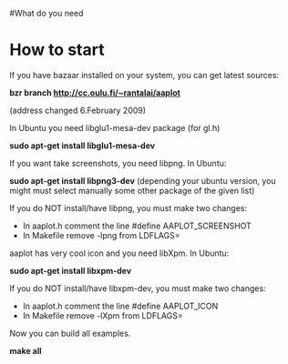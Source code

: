 #What do you need

# How to start #
If you have bazaar installed on your system, you can get latest sources:

**bzr branch http://cc.oulu.fi/~rantalai/aaplot**

(address changed 6.February 2009)

In Ubuntu you need libglu1-mesa-dev package (for gl.h)

**sudo apt-get install libglu1-mesa-dev**

If you want take screenshots, you need libpng. In Ubuntu:

**sudo apt-get install libpng3-dev**
(depending your ubuntu version, you might must select manually some other package of the given list)

If you do NOT install/have libpng, you must make two changes:

  * In aaplot.h comment the line #define AAPLOT\_SCREENSHOT
  * In Makefile remove -lpng from LDFLAGS=

aaplot has very cool icon and you need libXpm. In Ubuntu:

**sudo apt-get install libxpm-dev**

If you do NOT install/have libxpm-dev, you must make two changes:

  * In aaplot.h comment the line #define AAPLOT\_ICON
  * In Makefile remove -lXpm from LDFLAGS=


Now you can build all examples.

**make all**